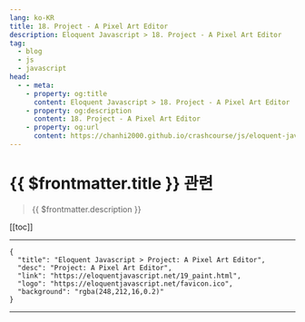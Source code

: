 ```yaml
---
lang: ko-KR
title: 18. Project - A Pixel Art Editor
description: Eloquent Javascript > 18. Project - A Pixel Art Editor
tag: 
  - blog
  - js
  - javascript
head:
  - - meta:
    - property: og:title
      content: Eloquent Javascript > 18. Project - A Pixel Art Editor
    - property: og:description
      content: 18. Project - A Pixel Art Editor
    - property: og:url
      content: https://chanhi2000.github.io/crashcourse/js/eloquent-javascript/19.html
---
```


# {{ $frontmatter.title }} 관련

> {{ $frontmatter.description }}

[[toc]]

---

```component VPCard
{
  "title": "Eloquent Javascript > Project: A Pixel Art Editor",
  "desc": "Project: A Pixel Art Editor",
  "link": "https://eloquentjavascript.net/19_paint.html",
  "logo": "https://eloquentjavascript.net/favicon.ico",
  "background": "rgba(248,212,16,0.2)"
}
```

---

<TagLinks />
